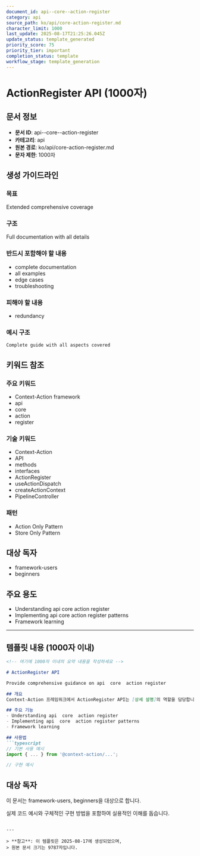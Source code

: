 ```yaml
---
document_id: api--core--action-register
category: api
source_path: ko/api/core-action-register.md
character_limit: 1000
last_update: 2025-08-17T21:25:26.045Z
update_status: template_generated
priority_score: 75
priority_tier: important
completion_status: template
workflow_stage: template_generation
---
```


# ActionRegister API (1000자)

## 문서 정보
- **문서 ID**: api--core--action-register
- **카테고리**: api
- **원본 경로**: ko/api/core-action-register.md
- **문자 제한**: 1000자

## 생성 가이드라인

### 목표
Extended comprehensive coverage

### 구조
Full documentation with all details

### 반드시 포함해야 할 내용
- complete documentation
- all examples
- edge cases
- troubleshooting

### 피해야 할 내용  
- redundancy

### 예시 구조
```
Complete guide with all aspects covered
```

## 키워드 참조

### 주요 키워드
- Context-Action framework
- api
- core
- action
- register

### 기술 키워드
- Context-Action
- API
- methods
- interfaces
- ActionRegister
- useActionDispatch
- createActionContext
- PipelineController

### 패턴
- Action Only Pattern
- Store Only Pattern

## 대상 독자
- framework-users
- beginners

## 주요 용도
- Understanding api  core  action register
- Implementing api  core  action register patterns
- Framework learning

---

## 템플릿 내용 (1000자 이내)

```markdown
<!-- 여기에 1000자 이내의 요약 내용을 작성하세요 -->

# ActionRegister API

Provide comprehensive guidance on api  core  action register

## 개요
Context-Action 프레임워크에서 ActionRegister API는 [상세 설명]의 역할을 담당합니다.

## 주요 기능
- Understanding api  core  action register
- Implementing api  core  action register patterns
- Framework learning

## 사용법
```typescript
// 기본 사용 예시
import { ... } from '@context-action/...';

// 구현 예시
```

## 대상 독자
이 문서는 framework-users, beginners을 대상으로 합니다.

실제 코드 예시와 구체적인 구현 방법을 포함하여 실용적인 이해를 돕습니다.
```

---

> **참고**: 이 템플릿은 2025-08-17에 생성되었으며, 
> 원본 문서 크기는 9787자입니다.
